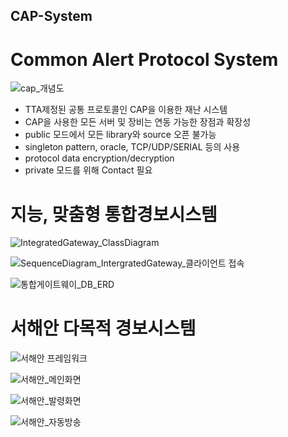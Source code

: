 ## CAP-System
# Common Alert Protocol System

![cap_개념도](https://user-images.githubusercontent.com/62281279/76965912-7fcedc80-6968-11ea-9cbd-938d6b98c61e.jpg)

- TTA제정된 공통 프로토콜인 CAP을 이용한 재난 시스템
- CAP을 사용한 모든 서버 및 장비는 연동 가능한 장점과 확장성
- public 모드에서 모든 library와 source 오픈 불가능
- singleton pattern, oracle, TCP/UDP/SERIAL 등의 사용
- protocol data encryption/decryption
- private 모드를 위해 Contact 필요

# 지능, 맞춤형 통합경보시스템
![IntegratedGateway_ClassDiagram](https://user-images.githubusercontent.com/62281279/76965934-86f5ea80-6968-11ea-9ab6-1310eda32765.jpg)

![SequenceDiagram_IntergratedGateway_클라이언트 접속](https://user-images.githubusercontent.com/62281279/76965940-8b220800-6968-11ea-87a2-621d29f96dd9.jpg)

![통합게이트웨이_DB_ERD](https://user-images.githubusercontent.com/62281279/76965949-8e1cf880-6968-11ea-9a57-d8cde0cf1da6.JPG)


# 서해안 다목적 경보시스템
![서해안 프레임워크](https://user-images.githubusercontent.com/62281279/76968459-49935c00-696c-11ea-97a4-87960cd39e14.jpg)

![서해안_메인화면](https://user-images.githubusercontent.com/62281279/76968464-4c8e4c80-696c-11ea-8ab5-7bbf194403af.png)

![서해안_발령화면](https://user-images.githubusercontent.com/62281279/76968483-587a0e80-696c-11ea-9400-3642d8da7e25.jpg)

![서해안_자동방송](https://user-images.githubusercontent.com/62281279/76968494-5b74ff00-696c-11ea-807d-460d78747af4.jpg)
